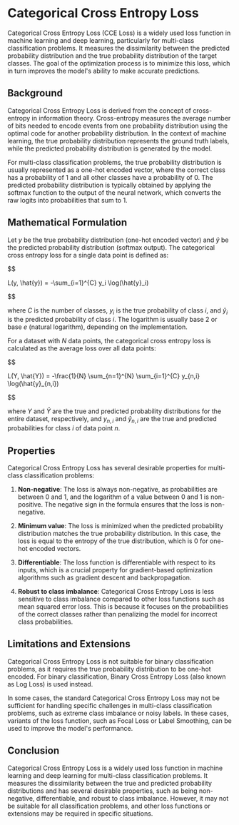 # Categorical Cross Entropy Loss

Categorical Cross Entropy Loss (CCE Loss) is a widely used loss function in machine learning and deep learning, particularly for multi-class classification problems. It measures the dissimilarity between the predicted probability distribution and the true probability distribution of the target classes. The goal of the optimization process is to minimize this loss, which in turn improves the model's ability to make accurate predictions.

## Background

Categorical Cross Entropy Loss is derived from the concept of cross-entropy in information theory. Cross-entropy measures the average number of bits needed to encode events from one probability distribution using the optimal code for another probability distribution. In the context of machine learning, the true probability distribution represents the ground truth labels, while the predicted probability distribution is generated by the model.

For multi-class classification problems, the true probability distribution is usually represented as a one-hot encoded vector, where the correct class has a probability of 1 and all other classes have a probability of 0. The predicted probability distribution is typically obtained by applying the softmax function to the output of the neural network, which converts the raw logits into probabilities that sum to 1.

## Mathematical Formulation

Let $y$ be the true probability distribution (one-hot encoded vector) and $\hat{y}$ be the predicted probability distribution (softmax output). The categorical cross entropy loss for a single data point is defined as:


$$

L(y, \hat{y}) = -\sum_{i=1}^{C} y_i \log(\hat{y}_i)

$$


where $C$ is the number of classes, $y_i$ is the true probability of class $i$, and $\hat{y}_i$ is the predicted probability of class $i$. The logarithm is usually base 2 or base $e$ (natural logarithm), depending on the implementation.

For a dataset with $N$ data points, the categorical cross entropy loss is calculated as the average loss over all data points:


$$

L(Y, \hat{Y}) = -\frac{1}{N} \sum_{n=1}^{N} \sum_{i=1}^{C} y_{n,i} \log(\hat{y}_{n,i})

$$


where $Y$ and $\hat{Y}$ are the true and predicted probability distributions for the entire dataset, respectively, and $y_{n,i}$ and $\hat{y}_{n,i}$ are the true and predicted probabilities for class $i$ of data point $n$.

## Properties

Categorical Cross Entropy Loss has several desirable properties for multi-class classification problems:

1. **Non-negative**: The loss is always non-negative, as probabilities are between 0 and 1, and the logarithm of a value between 0 and 1 is non-positive. The negative sign in the formula ensures that the loss is non-negative.

2. **Minimum value**: The loss is minimized when the predicted probability distribution matches the true probability distribution. In this case, the loss is equal to the entropy of the true distribution, which is 0 for one-hot encoded vectors.

3. **Differentiable**: The loss function is differentiable with respect to its inputs, which is a crucial property for gradient-based optimization algorithms such as gradient descent and backpropagation.

4. **Robust to class imbalance**: Categorical Cross Entropy Loss is less sensitive to class imbalance compared to other loss functions such as mean squared error loss. This is because it focuses on the probabilities of the correct classes rather than penalizing the model for incorrect class probabilities.

## Limitations and Extensions

Categorical Cross Entropy Loss is not suitable for binary classification problems, as it requires the true probability distribution to be one-hot encoded. For binary classification, Binary Cross Entropy Loss (also known as Log Loss) is used instead.

In some cases, the standard Categorical Cross Entropy Loss may not be sufficient for handling specific challenges in multi-class classification problems, such as extreme class imbalance or noisy labels. In these cases, variants of the loss function, such as Focal Loss or Label Smoothing, can be used to improve the model's performance.

## Conclusion

Categorical Cross Entropy Loss is a widely used loss function in machine learning and deep learning for multi-class classification problems. It measures the dissimilarity between the true and predicted probability distributions and has several desirable properties, such as being non-negative, differentiable, and robust to class imbalance. However, it may not be suitable for all classification problems, and other loss functions or extensions may be required in specific situations.
